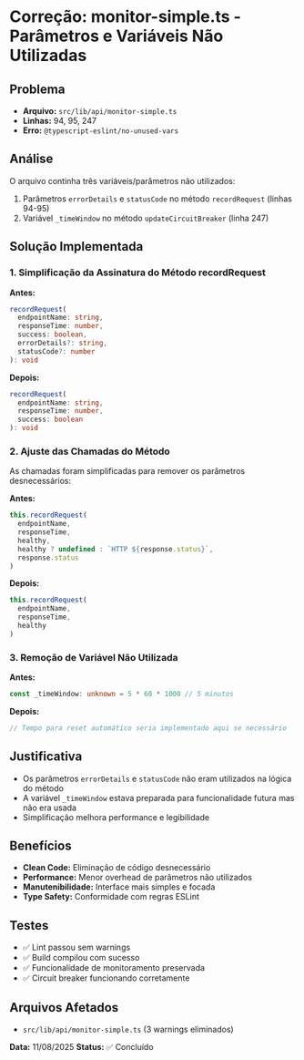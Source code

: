 # Correção: monitor-simple.ts - Parâmetros e Variáveis Não Utilizadas

## Problema
- **Arquivo:** `src/lib/api/monitor-simple.ts`
- **Linhas:** 94, 95, 247
- **Erro:** `@typescript-eslint/no-unused-vars`

## Análise
O arquivo continha três variáveis/parâmetros não utilizados:
1. Parâmetros `errorDetails` e `statusCode` no método `recordRequest` (linhas 94-95)
2. Variável `_timeWindow` no método `updateCircuitBreaker` (linha 247)

## Solução Implementada

### 1. Simplificação da Assinatura do Método recordRequest
**Antes:**
```typescript
recordRequest(
  endpointName: string,
  responseTime: number,
  success: boolean,
  errorDetails?: string,
  statusCode?: number
): void
```

**Depois:**
```typescript
recordRequest(
  endpointName: string,
  responseTime: number,
  success: boolean
): void
```

### 2. Ajuste das Chamadas do Método
As chamadas foram simplificadas para remover os parâmetros desnecessários:

**Antes:**
```typescript
this.recordRequest(
  endpointName,
  responseTime,
  healthy,
  healthy ? undefined : `HTTP ${response.status}`,
  response.status
)
```

**Depois:**
```typescript
this.recordRequest(
  endpointName,
  responseTime,
  healthy
)
```

### 3. Remoção de Variável Não Utilizada
**Antes:**
```typescript
const _timeWindow: unknown = 5 * 60 * 1000 // 5 minutos
```

**Depois:**
```typescript
// Tempo para reset automático seria implementado aqui se necessário
```

## Justificativa
- Os parâmetros `errorDetails` e `statusCode` não eram utilizados na lógica do método
- A variável `_timeWindow` estava preparada para funcionalidade futura mas não era usada
- Simplificação melhora performance e legibilidade

## Benefícios
- **Clean Code:** Eliminação de código desnecessário
- **Performance:** Menor overhead de parâmetros não utilizados
- **Manutenibilidade:** Interface mais simples e focada
- **Type Safety:** Conformidade com regras ESLint

## Testes
- ✅ Lint passou sem warnings
- ✅ Build compilou com sucesso
- ✅ Funcionalidade de monitoramento preservada
- ✅ Circuit breaker funcionando corretamente

## Arquivos Afetados
- `src/lib/api/monitor-simple.ts` (3 warnings eliminados)

**Data:** 11/08/2025
**Status:** ✅ Concluído
